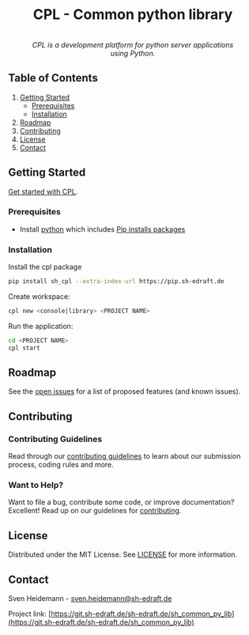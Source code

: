 <h1 align="center">CPL - Common python library</h1>

<!-- Summary -->
<p align="center">
  <!-- <img src="" alt="cpl-logo" width="120px" height="120px"/> -->
  <br>
  <i>
  CPL is a development platform for python server applications
  <br>using Python.</i>
  <br>
</p>

## Table of Contents
<!-- TABLE OF CONTENTS -->
<ol>
   <li>
     <a href="#getting-started">Getting Started</a>
     <ul>
       <li><a href="#prerequisites">Prerequisites</a></li>
       <li><a href="#installation">Installation</a></li>
     </ul>
   </li>
   <li><a href="#roadmap">Roadmap</a></li>
   <li><a href="#contributing">Contributing</a></li>
   <li><a href="#license">License</a></li>
   <li><a href="#contact">Contact</a></li>
</ol>


<!-- GETTING STARTED -->
## Getting Started

[Get started with CPL][quickstart].

### Prerequisites

- Install [python] which includes [Pip installs packages][pip]

### Installation

Install the cpl package
```sh
pip install sh_cpl --extra-index-url https://pip.sh-edraft.de
```

Create workspace:
```sh
cpl new <console|library> <PROJECT NAME>
```

Run the application:
```sh
cd <PROJECT NAME>
cpl start
```


<!-- ROADMAP -->
## Roadmap

See the [open issues](https://git.sh-edraft.de/sh-edraft.de/sh_common_py_lib/issues) for a list of proposed features (and known issues).



<!-- CONTRIBUTING -->
## Contributing

### Contributing Guidelines

Read through our [contributing guidelines][contributing] to learn about our submission process, coding rules and more.

### Want to Help?

Want to file a bug, contribute some code, or improve documentation? Excellent! Read up on our guidelines for [contributing][contributing].



<!-- LICENSE -->
## License

Distributed under the MIT License. See [LICENSE] for more information.



<!-- CONTACT -->
## Contact

Sven Heidemann - sven.heidemann@sh-edraft.de

Project link: [https://git.sh-edraft.de/sh-edraft.de/sh_common_py_lib](https://git.sh-edraft.de/sh-edraft.de/sh_common_py_lib)

<!-- External LINKS -->
[pip_url]: https://pip.sh-edraft.de
[python]: https://www.python.org/
[pip]: https://pypi.org/project/pip/

<!-- Internal LINKS -->
[project]: https://git.sh-edraft.de/sh-edraft.de/sh_common_py_lib
[quickstart]: https://git.sh-edraft.de/sh-edraft.de/sh_common_py_lib/wiki/quickstart.md
[contributing]: https://git.sh-edraft.de/sh-edraft.de/sh_common_py_lib/wiki/contributing.md
[license]: LICENSE
